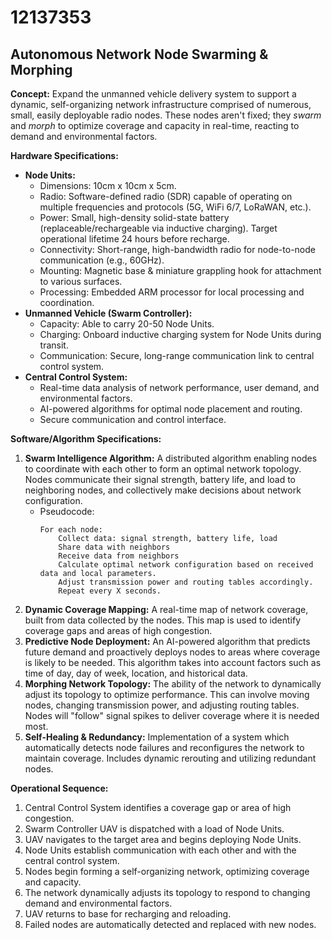 # 12137353

## Autonomous Network Node Swarming & Morphing

**Concept:** Expand the unmanned vehicle delivery system to support a dynamic, self-organizing network infrastructure comprised of numerous, small, easily deployable radio nodes. These nodes aren't fixed; they *swarm* and *morph* to optimize coverage and capacity in real-time, reacting to demand and environmental factors.

**Hardware Specifications:**

*   **Node Units:**
    *   Dimensions: 10cm x 10cm x 5cm.
    *   Radio: Software-defined radio (SDR) capable of operating on multiple frequencies and protocols (5G, WiFi 6/7, LoRaWAN, etc.).
    *   Power: Small, high-density solid-state battery (replaceable/rechargeable via inductive charging). Target operational lifetime 24 hours before recharge.
    *   Connectivity: Short-range, high-bandwidth radio for node-to-node communication (e.g., 60GHz).
    *   Mounting: Magnetic base & miniature grappling hook for attachment to various surfaces.
    *   Processing: Embedded ARM processor for local processing and coordination.
*   **Unmanned Vehicle (Swarm Controller):**
    *   Capacity: Able to carry 20-50 Node Units.
    *   Charging: Onboard inductive charging system for Node Units during transit.
    *   Communication: Secure, long-range communication link to central control system.
*   **Central Control System:**
    *   Real-time data analysis of network performance, user demand, and environmental factors.
    *   AI-powered algorithms for optimal node placement and routing.
    *   Secure communication and control interface.

**Software/Algorithm Specifications:**

1.  **Swarm Intelligence Algorithm:** A distributed algorithm enabling nodes to coordinate with each other to form an optimal network topology. Nodes communicate their signal strength, battery life, and load to neighboring nodes, and collectively make decisions about network configuration.
    *   Pseudocode:
        ```
        For each node:
            Collect data: signal strength, battery life, load
            Share data with neighbors
            Receive data from neighbors
            Calculate optimal network configuration based on received data and local parameters.
            Adjust transmission power and routing tables accordingly.
            Repeat every X seconds.
        ```
2.  **Dynamic Coverage Mapping:** A real-time map of network coverage, built from data collected by the nodes.  This map is used to identify coverage gaps and areas of high congestion.
3.  **Predictive Node Deployment:** An AI-powered algorithm that predicts future demand and proactively deploys nodes to areas where coverage is likely to be needed.  This algorithm takes into account factors such as time of day, day of week, location, and historical data.
4.  **Morphing Network Topology:**  The ability of the network to dynamically adjust its topology to optimize performance. This can involve moving nodes, changing transmission power, and adjusting routing tables.  Nodes will "follow" signal spikes to deliver coverage where it is needed most.
5.  **Self-Healing & Redundancy:** Implementation of a system which automatically detects node failures and reconfigures the network to maintain coverage. Includes dynamic rerouting and utilizing redundant nodes.

**Operational Sequence:**

1.  Central Control System identifies a coverage gap or area of high congestion.
2.  Swarm Controller UAV is dispatched with a load of Node Units.
3.  UAV navigates to the target area and begins deploying Node Units.
4.  Node Units establish communication with each other and with the central control system.
5.  Nodes begin forming a self-organizing network, optimizing coverage and capacity.
6.  The network dynamically adjusts its topology to respond to changing demand and environmental factors.
7.  UAV returns to base for recharging and reloading.
8.  Failed nodes are automatically detected and replaced with new nodes.
